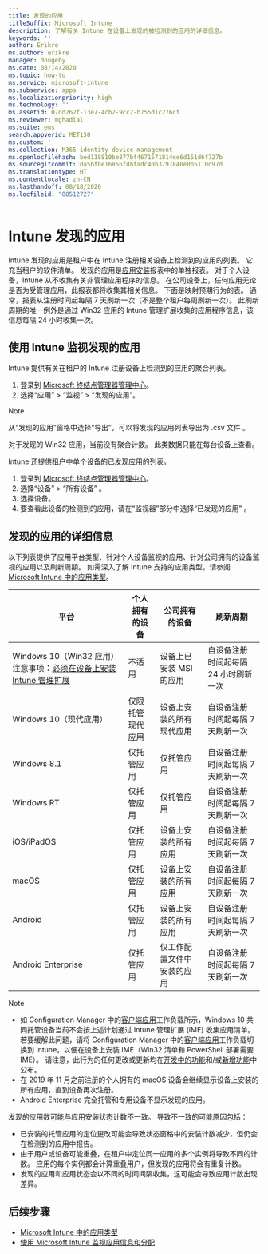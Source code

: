 ```yaml
---
title: 发现的应用
titleSuffix: Microsoft Intune
description: 了解有关 Intune 在设备上发现的被检测到的应用的详细信息。
keywords: ''
author: Erikre
ms.author: erikre
manager: dougeby
ms.date: 08/14/2020
ms.topic: how-to
ms.service: microsoft-intune
ms.subservice: apps
ms.localizationpriority: high
ms.technology: ''
ms.assetid: 07dd262f-13e7-4cb2-9cc2-b755d1c276cf
ms.reviewer: mghadial
ms.suite: ems
search.appverid: MET150
ms.custom: ''
ms.collection: M365-identity-device-management
ms.openlocfilehash: bed118810be877bf4671571814ee6d151d6f727b
ms.sourcegitcommit: da5bfbe16856fdbfadc40b3797840e0b5110d97d
ms.translationtype: HT
ms.contentlocale: zh-CN
ms.lasthandoff: 08/18/2020
ms.locfileid: "88512727"
---
```

# <a name="intune-discovered-apps"></a>Intune 发现的应用

Intune 发现的应用是租户中在 Intune 注册相关设备上检测到的应用的列表。 它充当租户的软件清单。 发现的应用是[应用安装](apps-monitor.md)报表中的单独报表。 对于个人设备，Intune 从不收集有关非管理应用程序的信息。 在公司设备上，任何应用无论是否为受管理应用，此报表都将收集其相关信息。 下面是映射预期行为的表。 通常，报表从注册时间起每隔 7 天刷新一次（不是整个租户每周刷新一次）。 此刷新周期的唯一例外是通过 Win32 应用的 Intune 管理扩展收集的应用程序信息，该信息每隔 24 小时收集一次。

## <a name="monitor-discovered-apps-with-intune"></a>使用 Intune 监视发现的应用

Intune 提供有关在租户的 Intune 注册设备上检测到的应用的聚合列表。

1. 登录到 [Microsoft 终结点管理器管理中心](https://go.microsoft.com/fwlink/?linkid=2109431)。
2. 选择“应用” > “监视” > “发现的应用”。

>[!NOTE]
>从“发现的应用”窗格中选择“导出”，可以将发现的应用列表导出为 .csv 文件 。
>
>对于发现的 Win32 应用，当前没有聚合计数。 此类数据只能在每台设备上查看。

Intune 还提供租户中单个设备的已发现应用的列表。

1. 登录到 [Microsoft 终结点管理器管理中心](https://go.microsoft.com/fwlink/?linkid=2109431)。
2. 选择“设备” > “所有设备” 。
3. 选择设备。
4. 要查看此设备的检测到的应用，请在“监视器”部分中选择“已发现的应用” 。

## <a name="details-of-discovered-apps"></a>发现的应用的详细信息

以下列表提供了应用平台类型、针对个人设备监视的应用、针对公司拥有的设备监视的应用以及刷新周期。 如需深入了解 Intune 支持的应用类型，请参阅 [Microsoft Intune 中的应用类型](apps-add.md#app-types-in-microsoft-intune)。

| 平台 | 个人拥有的设备 | 公司拥有的设备 | 刷新周期 |
|------------------------------------------------------------------------|----------------------------------|--------------------------------------------------|---------------------------------------|
| Windows 10（Win32 应用）注意事项：[必须在设备上安装 Intune 管理扩展](intune-management-extension.md) | 不适用 | 设备上已安装 MSI 的应用 | 自设备注册时间起每隔 24 小时刷新一次 |
| Windows 10（现代应用） | 仅限托管现代应用 | 设备上安装的所有现代应用 | 自设备注册时间起每隔 7 天刷新一次 |
| Windows 8.1 | 仅托管应用 | 仅托管应用 | 自设备注册时间起每隔 7 天刷新一次 |
| Windows RT | 仅托管应用 | 仅托管应用 | 自设备注册时间起每隔 7 天刷新一次 |
| iOS/iPadOS | 仅托管应用 | 设备上安装的所有应用 | 自设备注册时间起每隔 7 天刷新一次 |
| macOS | 仅托管应用 | 设备上安装的所有应用 | 自设备注册时间起每隔 7 天刷新一次 |
| Android | 仅托管应用 | 设备上安装的所有应用 | 自设备注册时间起每隔 7 天刷新一次 |
| Android Enterprise | 仅托管应用 | 仅工作配置文件中安装的应用 | 自设备注册时间起每隔 7 天刷新一次 |

> [!NOTE]
> - 如 Configuration Manager 中的[客户端应用](https://docs.microsoft.com/mem/configmgr/comanage/workloads#client-apps)工作负载所示，Windows 10 共同托管设备当前不会按上述计划通过 Intune 管理扩展 (IME) 收集应用清单。 若要缓解此问题，请将 Configuration Manager 中的[客户端应用](https://docs.microsoft.com/mem/configmgr/comanage/workloads#client-apps)工作负载切换到 Intune，以便在设备上安装 IME（Win32 清单和 PowerShell 部署需要 IME）。 请注意，此行为的任何更改或更新均在[开发中的功能](../fundamentals/in-development.md)和/或[新增功能](../fundamentals/whats-new.md)中公布。
> - 在 2019 年 11 月之前注册的个人拥有的 macOS 设备会继续显示设备上安装的所有应用，直到设备再次注册。
> - Android Enterprise 完全托管和专用设备不显示发现的应用。

发现的应用数可能与应用安装状态计数不一致。 导致不一致的可能原因包括：

- 已安装的托管应用的定位更改可能会导致状态窗格中的安装计数减少，但仍会在检测到的应用中报告。
- 由于用户或设备可能重叠，在租户中定位同一应用的多个实例将导致不同的计数。 应用的每个实例都会计算重叠用户，但发现的应用将会有重复计数。
- 发现的应用和应用状态会以不同的时间间隔收集，这可能会导致应用计数出现差异。

## <a name="next-steps"></a>后续步骤

- [Microsoft Intune 中的应用类型](apps-add.md#app-types-in-microsoft-intune)
- [使用 Microsoft Intune 监视应用信息和分配](apps-monitor.md)
